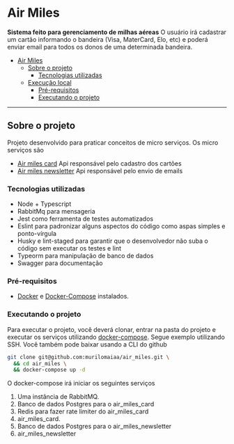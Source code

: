 # Air Miles
**Sistema feito para gerenciamento de milhas aéreas**
O usuário irá cadastrar um cartão informando o bandeira (Visa, MaterCard, Elo, etc) e poderá enviar email para todos os donos de uma determinada bandeira.


- [Air Miles](#air-miles)
  - [Sobre o projeto](#sobre-o-projeto)
    - [Tecnologias utilizadas](#tecnologias-utilizadas)
  - [Execução local](#execução-local)
    - [Pré-requisitos](#pré-requisitos)
    - [Executando o projeto](#executando-o-projeto)

---

## Sobre o projeto
Projeto desenvolvido para praticar conceitos de micro serviços. Os micro serviços são
- [Air miles card](https://github.com/murilomaiaa/air_miles_card) 
Api responsável pelo cadastro dos cartões
- [Air miles newsletter](https://github.com/murilomaiaa/air_miles_newsletter) 
Api responsável pelo envio de emails

### Tecnologias utilizadas
- Node + Typescript
- RabbitMq para mensageria
- Jest como ferramenta de testes automatizados
- Eslint para padronizar alguns aspectos do código como aspas simples e ponto-vírgula
- Husky e lint-staged para garantir que o desenvolvedor não suba o código sem executar os testes e lint
- Typeorm para manipulação de banco de dados
- Swagger para documentação

### Pré-requisitos

- [Docker](https://docs.docker.com/get-docker/) e [Docker-Compose](https://docs.docker.com/compose/install/) instalados.

### Executando o projeto

Para executar o projeto, você deverá clonar, entrar na pasta do projeto e executar os serviços utilizando [docker-compose](./docker-compose.yml). Segue exemplo utilizando SSH. Você também pode baixar usando a CLI do github

```sh
git clone git@github.com:murilomaiaa/air_miles.git \ 
  && cd air_miles \
  && docker-compose up -d


```
O docker-compose irá iniciar os seguintes serviços
1. Uma instância de RabbitMQ.
2. Banco de dados Postgres para o air_miles_card
3. Redis para fazer rate limiter do air_miles_card
4. air_miles_card.
5. Banco de dados Postgres para o air_miles_newsletter
6. air_miles_newsletter